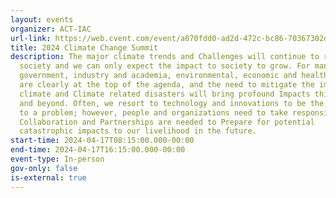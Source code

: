 ```yaml
---
layout: events
organizer: ACT-IAC
url-link: https://web.cvent.com/event/a070fdd0-ad2d-472c-bc86-70367302d3d4/summary?locale=en-US
title: 2024 Climate Change Summit
description: The major climate trends and Challenges will continue to reshape
  society and we can only expect the impact to society to grow. For many within
  government, industry and academia, environmental, economic and health concerns
  are clearly at the top of the agenda, and the need to mitigate the impact of
  climate and Climate related disasters will bring profound Impacts this year
  and beyond. Often, we resort to technology and innovations to be the solution
  to a problem; however, people and organizations need to take responsibility.
  Collaboration and Partnerships are needed to Prepare for potential
  catastrophic impacts to our livelihood in the future.
start-time: 2024-04-17T08:15:00.000-00:00
end-time: 2024-04-17T16:15:00.000-00:00
event-type: In-person
gov-only: false
is-external: true
---
```

